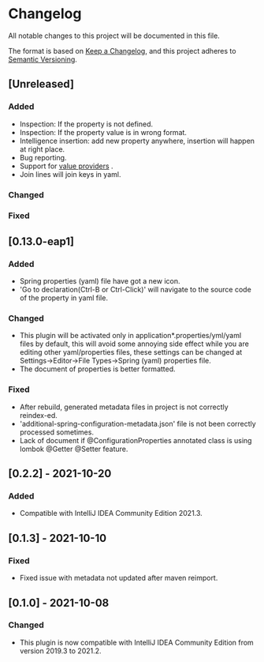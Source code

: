 # Changelog

All notable changes to this project will be documented in this file.

The format is based on [Keep a Changelog](https://keepachangelog.com), and this project adheres
to [Semantic Versioning](https://semver.org).

## [Unreleased]

### Added

- Inspection: If the property is not defined.
- Inspection: If the property value is in wrong format.
- Intelligence insertion: add new property anywhere, insertion will happen at right place.
- Bug reporting.
- Support
  for [value providers](https://docs.spring.io/spring-boot/docs/current/reference/html/configuration-metadata.html#configuration-metadata.manual-hints.value-providers)
  .
- Join lines will join keys in yaml.

### Changed

### Fixed

## [0.13.0-eap1]

### Added

- Spring properties (yaml) file have got a new icon.
- 'Go to declaration(Ctrl-B or Ctrl-Click)' will navigate to the source code of the property in yaml file.

### Changed

- This plugin will be activated only in application*.properties/yml/yaml files by default, this will avoid some annoying
  side effect while you are editing other yaml/properties files, these settings can be changed at Settings->Editor->File
  Types->Spring (yaml) properties file.
- The document of properties is better formatted.

### Fixed

- After rebuild, generated metadata files in project is not correctly reindex-ed.
- 'additional-spring-configuration-metadata.json' file is not been correctly processed sometimes.
- Lack of document if @ConfigurationProperties annotated class is using lombok @Getter @Setter feature.

## [0.2.2] - 2021-10-20

### Added
- Compatible with IntelliJ IDEA Community Edition 2021.3.

## [0.1.3] - 2021-10-10
### Fixed
- Fixed issue with metadata not updated after maven reimport.

## [0.1.0] - 2021-10-08
### Changed
- This plugin is now compatible with IntelliJ IDEA Community Edition from version 2019.3 to 2021.2.